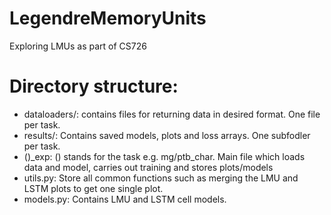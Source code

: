 # LegendreMemoryUnits
Exploring LMUs as part of CS726
# Directory structure:
* dataloaders/: contains files for returning data in desired format. One file per task.
* results/: Contains saved models, plots and loss arrays. One subfodler per task.
* ()_exp: () stands for the task e.g. mg/ptb_char. Main file which loads data and model, carries out training and stores plots/models
* utils.py: Store all common functions such as merging the LMU and LSTM plots to get one single plot.
* models.py: Contains LMU and LSTM cell models.
